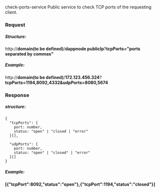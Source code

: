 check-ports-service
Public service to check TCP ports of the requesting client.

### Request

##### Structure:

http://**domain(to be defined)**/**dappnode publicIp**?**tcpPorts="ports separated by commas"**

##### Example:

http://**domain(to be defined)**/**172.123.456.324**?**tcpPorts=1194,8092,4332&udpPorts=8080,5674**

### Response

##### structure:

```
{
  "tcpPorts": {
    port: number,
    status: "open" | "closed | "error"
  }[],

  "udpPorts": {
    port: number,
    status: "open" | "closed" | "error"
  }[]
}
```

##### Example:

**[{"tcpPort":8092,"status":"open"},{"tcpPort":1194,"status":"closed"}]**
